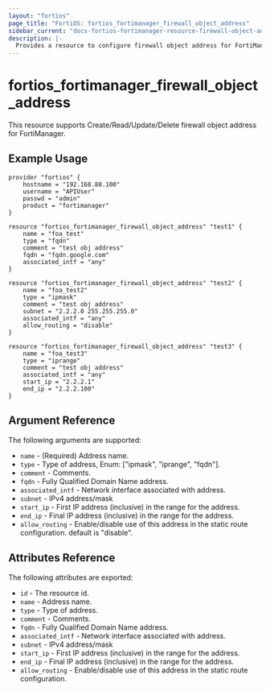 ```yaml
---
layout: "fortios"
page_title: "FortiOS: fortios_fortimanager_firewall_object_address"
sidebar_current: "docs-fortios-fortimanager-resource-firewall-object-address"
description: |-
  Provides a resource to configure firewall object address for FortiManager.
---
```


# fortios_fortimanager_firewall_object_address
This resource supports Create/Read/Update/Delete firewall object address for FortiManager.

## Example Usage
```hcl
provider "fortios" {
	hostname = "192.168.88.100"
	username = "APIUser"
	passwd = "admin"
	product = "fortimanager"
}

resource "fortios_fortimanager_firewall_object_address" "test1" {
	name = "foa_test"
	type = "fqdn"
	comment = "test obj address"
	fqdn = "fqdn.google.com"
	associated_intf = "any"
}

resource "fortios_fortimanager_firewall_object_address" "test2" {
	name = "foa_test2"
	type = "ipmask"
	comment = "test obj address"
	subnet = "2.2.2.0 255.255.255.0"
	associated_intf = "any"
	allow_routing = "disable"
}

resource "fortios_fortimanager_firewall_object_address" "test3" {
	name = "foa_test3"
	type = "iprange"
	comment = "test obj address"
	associated_intf = "any"
	start_ip = "2.2.2.1"
	end_ip = "2.2.2.100"
}

```

## Argument Reference
The following arguments are supported:

* `name` - (Required) Address name.
* `type` - Type of address, Enum: ["ipmask", "iprange", "fqdn"].
* `comment` - Comments.
* `fqdn` - Fully Qualified Domain Name address.
* `associated_intf` - Network interface associated with address.
* `subnet` - IPv4 address/mask
* `start_ip` - First IP address (inclusive) in the range for the address.
* `end_ip` - Final IP address (inclusive) in the range for the address.
* `allow_routing` - Enable/disable use of this address in the static route configuration. default is "disable".

## Attributes Reference
The following attributes are exported:

* `id` - The resource id.
* `name` - Address name.
* `type` - Type of address.
* `comment` - Comments.
* `fqdn` - Fully Qualified Domain Name address.
* `associated_intf` - Network interface associated with address.
* `subnet` - IPv4 address/mask
* `start_ip` - First IP address (inclusive) in the range for the address.
* `end_ip` - Final IP address (inclusive) in the range for the address.
* `allow_routing` - Enable/disable use of this address in the static route configuration.
